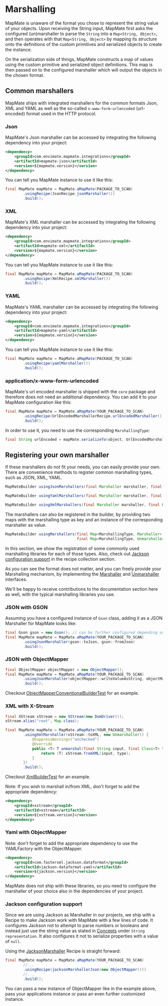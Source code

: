 # Marshalling
MapMate is unaware of the format you chose to represent the string value of your objects.
Upon receiving the String input, MapMate first asks the configured (un)marshaller to parse the `String`
into a `Map<String, Object>`, and then operates with that `Map<String, Object>` by mapping its structure onto the
definitions of the custom primitives and serialized objects to create the instance.

On the serialization side of things, MapMate constructs a map of values using the custom primitive and 
serialized object definitions.
This map is then passed on to the configured marshaller which will output the objects in
the chosen format.

## Common marshallers
MapMate ships with integrated marshallers for the common formats Json, XML and YAML as well as
the so-called `x-www-form-urlencoded` (url-encoded) format used in the HTTP protocol.

### Json
MapMate's Json marshaller can be accessed by integrating the following dependency into your project:
```xml
<dependency>
    <groupId>com.envimate.mapmate.integrations</groupId>
    <artifactId>mapmate-json</artifactId>
    <version>${mapmate.version}</version>
</dependency>
```

You can tell you MapMate instance to use it like this:
<!---[CodeSnippet](json)-->
```java
final MapMate mapMate = MapMate.aMapMate(PACKAGE_TO_SCAN)
        .usingRecipe(JsonRecipe.jsonMarshaller())
        .build();

```

### XML
MapMate's XML marshaller can be accessed by integrating the following dependency into your project:

```xml
<dependency>
    <groupId>com.envimate.mapmate.integrations</groupId>
    <artifactId>mapmate-xml</artifactId>
    <version>${mapmate.version}</version>
</dependency>
```

You can tell you MapMate instance to use it like this:
<!---[CodeSnippet](xml)-->
```java
final MapMate mapMate = MapMate.aMapMate(PACKAGE_TO_SCAN)
        .usingRecipe(XmlRecipe.xmlMarshaller())
        .build();
```

### YAML
MapMate's YAML marshaller can be accessed by integrating the following dependency into your project:
```xml
<dependency>
    <groupId>com.envimate.mapmate.integrations</groupId>
    <artifactId>mapmate-yaml</artifactId>
    <version>${mapmate.version}</version>
</dependency>
```
You can tell you MapMate instance to use it like this:

<!---[CodeSnippet](yaml)-->
```java
final MapMate mapMate = MapMate.aMapMate(PACKAGE_TO_SCAN)
        .usingRecipe(yamlMarshaller())
        .build();
```


### application/x-www-form-urlencoded
MapMate's url encoded marshaller is shipped with the `core` package and therefore does not need an additional dependency.
You can add it to your MapMate configuration like this:
<!---[CodeSnippet](urlencoded)-->
```java
final MapMate mapMate = MapMate.aMapMate(YOUR_PACKAGE_TO_SCAN)
        .usingRecipe(UrlEncodedMarshallerRecipe.urlEncodedMarshaller())
        .build();
```

In order to use it, you need to use the corresponding `MarshallingType`:
<!---[CodeSnippet](urlencodedusage)-->
```java
final String urlEncoded = mapMate.serializeTo(object, UrlEncodedMarshallerRecipe.urlEncoded());
```

## Registering your own marshaller
If these marshallers do not fit your needs, you can easily provide your own.
There are convenience methods to register common marshalling types, such as JSON, XML, YAML.

```java
MapMateBuilder usingJsonMarshallers(final Marshaller marshaller, final Unmarshaller unmarshaller)
```

```java
MapMateBuilder usingYamlMarshallers(final Marshaller marshaller, final Unmarshaller unmarshaller)
```

```java
MapMateBuilder usingXmlMarshallers(final Marshaller marshaller, final Unmarshaller unmarshaller)
```

The marshallers can also be registered in the builder, by providing two maps with the marshalling type as key and an 
instance of the corresponding marshaller as value.

```java
MapMateBuilder usingMarshallers(final Map<MarshallingType, Marshaller> marshallerMap,
                                final Map<MarshallingType, Unmarshaller> unmarshallerMap)
```

In this section, we show the registration of some commonly used marshalling libraries for each of those types. Also,
check out [Jackson configuration support](#jackson-configuration-support) in the recipe collection section.


As you can see the format does not matter, and you can freely provide your Marshalling mechanism, by implementing the
[Marshaller](../core/src/main/java/com/envimate/mapmate/serialization/Marshaller.java) and 
[Unmarshaller](../core/src/main/java/com/envimate/mapmate/deserialization/Unmarshaller.java) interfaces.

We'll be happy to receive contributions to the documentation section here as well, with the typical marshalling 
libraries you use.

### JSON with GSON

Assuming you have a configured instance of `Gson` class, adding it as a JSON Marshaller for MapMate looks like:
<!---[CodeSnippet](jsonWithGson)-->
```java
final Gson gson = new Gson(); // can be further configured depending on your needs.
final MapMate mapMate = MapMate.aMapMate(YOUR_PACKAGE_TO_SCAN)
        .usingJsonMarshaller(gson::toJson, gson::fromJson)
        .build();
```

### JSON with ObjectMapper
<!---[CodeSnippet](jsonWithObjectMapper)-->
```java
final ObjectMapper objectMapper = new ObjectMapper();
final MapMate mapMate = MapMate.aMapMate(YOUR_PACKAGE_TO_SCAN)
        .usingJsonMarshaller(objectMapper::writeValueAsString, objectMapper::readValue)
        .build();
```


Checkout [ObjectMapperConventionalBuilderTest](../core/src/test/java/com/envimate/mapmate/builder/ObjectMapperConventionalBuilderTest.java) for an example.

### XML with X-Stream
<!---[CodeSnippet](xmlWithXStream)-->
```java
final XStream xStream = new XStream(new DomDriver());
xStream.alias("root", Map.class);

final MapMate mapMate = MapMate.aMapMate(YOUR_PACKAGE_TO_SCAN)
        .usingXmlMarshaller(xStream::toXML, new Unmarshaller() {
            @SuppressWarnings("unchecked")
            @Override
            public <T> T unmarshal(final String input, final Class<T> type) {
                return (T) xStream.fromXML(input, type);
            }
        })
        .build();
```

Checkout [XmlBuilderTest](../core/src/test/java/com/envimate/mapmate/builder/XmlBuilderTest.java) for an example.

Note: If you wish to marshall in/from XML, don't forget to add the appropriate dependency:

```xml
<dependency>
    <groupId>xstream</groupId>
    <artifactId>xstream</artifactId>
    <version>${xstream.version}</version>
</dependency>
```


### Yaml with ObjectMapper

<!---[CodeSnippet](yamlWithObjectMapper)-->


Note: don't forget to add the appropriate dependency to use the YAMLFactory with the ObjectMapper.
```xml
<dependency>
    <groupId>com.fasterxml.jackson.dataformat</groupId>
    <artifactId>jackson-dataformat-yaml</artifactId>
    <version>${jackson.version}</version>
</dependency>
```

MapMate does not ship with these libraries, so you need to configure the marshaller of your choice also in the dependencies of your project.

### Jackson configuration support
Since we are using Jackson as Marshaller in our projects, we ship with a Recipe to make Jackson work with MapMate with
a few lines of code. It configures Jackson not to attempt to parse numbers or booleans and instead just use the 
string value as stated in [Concepts](Concepts.md) under `String representation`. It also configures it not to serialize properties
with a value of `null`.

Using the 
[JacksonMarshaller](../core/src/main/java/com/envimate/mapmate/builder/recipes/marshallers/jackson/JacksonMarshaller.java)
Recipe is straight forward:

<!---[CodeSnippet](jacksonWithRecipe)-->
```java
final MapMate mapMate = MapMate.aMapMate(YOUR_PACKAGE_TO_SCAN)
        //...
        .usingRecipe(jacksonMarshallerJson(new ObjectMapper()))
        //...
        .build();
```

You can pass a new instance of ObjectMapper like in the example above, pass your applications instance or pass an even
further customized instance.